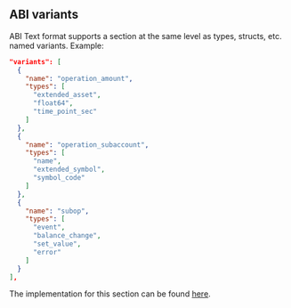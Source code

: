 ## ABI variants

ABI Text format supports a section at the same level as types, structs, etc. named variants. Example:

```json
"variants": [
  {
    "name": "operation_amount",
    "types": [
      "extended_asset",
      "float64",
      "time_point_sec"
    ]
  },
  {
    "name": "operation_subaccount",
    "types": [
      "name",
      "extended_symbol",
      "symbol_code"
    ]
  },
  {
    "name": "subop",
    "types": [
      "event",
      "balance_change",
      "set_value",
      "error"
    ]
  }
],
```

The implementation for this section can be found [here](https://github.com/EOSIO/eos/pull/5652).
